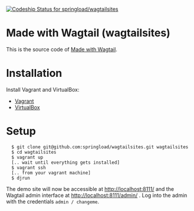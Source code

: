 [ ![Codeship Status for springload/wagtailsites](https://codeship.com/projects/26741250-da6d-0132-ea89-328081b30bed/status?branch=master)](https://codeship.com/projects/79308)

Made with Wagtail (wagtailsites)
================================

This is the source code of [Made with Wagtail](http://www.madewithwagtail.org).

# Installation

Install Vagrant and  VirtualBox:

* [Vagrant](http://www.vagrantup.com/downloads.html)
* [VirtualBox](https://www.virtualbox.org/wiki/Downloads)

# Setup

```
  $ git clone git@github.com:springload/wagtailsites.git wagtailsites
  $ cd wagtailsites
  $ vagrant up
  [.. wait until everything gets installed]
  $ vagrant ssh
  [.. from your vagrant machine]
  $ djrun
```

The demo site will now be accessible at [http://localhost:8111/](http://localhost:8000/) and the Wagtail admin interface at [http://localhost:8111/admin/](http://localhost:8000/admin/) . Log into the admin with the credentials ``admin / changeme``.
